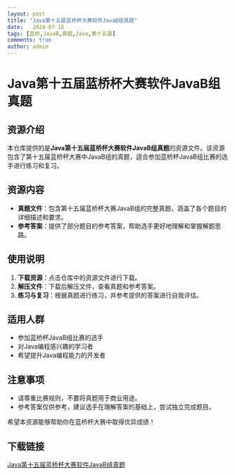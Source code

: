 ```yaml
---
layout: post
title: "Java第十五届蓝桥杯大赛软件JavaB组真题"
date:   2024-07-16
tags: [蓝桥,JavaB,真题,Java,第十五届]
comments: true
author: admin
---
```

# Java第十五届蓝桥杯大赛软件JavaB组真题

## 资源介绍

本仓库提供的是**Java第十五届蓝桥杯大赛软件JavaB组真题**的资源文件。该资源包含了第十五届蓝桥杯大赛中JavaB组的真题，适合参加蓝桥杯JavaB组比赛的选手进行练习和复习。

## 资源内容

- **真题文件**：包含第十五届蓝桥杯大赛JavaB组的完整真题，涵盖了各个题目的详细描述和要求。
- **参考答案**：提供了部分题目的参考答案，帮助选手更好地理解和掌握解题思路。

## 使用说明

1. **下载资源**：点击仓库中的资源文件进行下载。
2. **解压文件**：下载后解压文件，查看真题和参考答案。
3. **练习与复习**：根据真题进行练习，并参考提供的答案进行自我评估。

## 适用人群

- 参加蓝桥杯JavaB组比赛的选手
- 对Java编程感兴趣的学习者
- 希望提升Java编程能力的开发者

## 注意事项

- 请尊重比赛规则，不要将真题用于商业用途。
- 参考答案仅供参考，建议选手在理解答案的基础上，尝试独立完成题目。

希望本资源能够帮助你在蓝桥杯大赛中取得优异成绩！

## 下载链接

[Java第十五届蓝桥杯大赛软件JavaB组真题](https://pan.quark.cn/s/9b3d95316037)